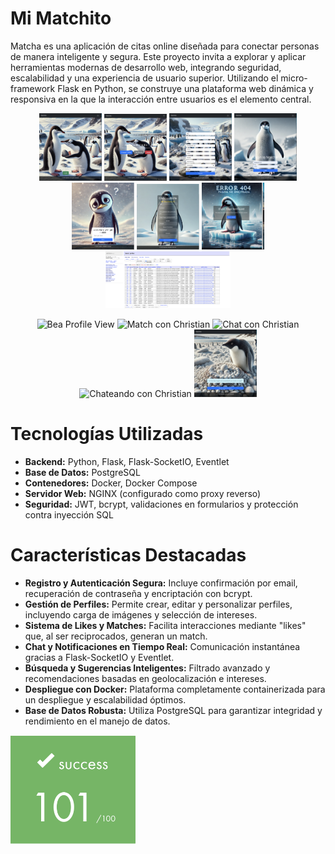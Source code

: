 # Mi Matchito

Matcha es una aplicación de citas online diseñada para conectar personas de manera inteligente y segura. Este proyecto invita a explorar y aplicar herramientas modernas de desarrollo web, integrando seguridad, escalabilidad y una experiencia de usuario superior. Utilizando el micro-framework Flask en Python, se construye una plataforma web dinámica y responsiva en la que la interacción entre usuarios es el elemento central.

<p align="center">
  <img src="https://github.com/beatriangu/Matchito/blob/main/img/home.png?raw=true" alt="Home de Matchito" width="100">
  <img src="https://github.com/beatriangu/Matchito/blob/main/img/homelog.png?raw=true" alt="Home log de Matchito" width="100">
  <img src="https://github.com/beatriangu/Matchito/blob/main/img/register.png?raw=true" alt="Register de Matchito" width="100">
  <img src="https://github.com/beatriangu/Matchito/blob/main/img/login.png?raw=true" alt="Login de Matchito" width="100">
  <img src="https://github.com/beatriangu/Matchito/blob/main/img/Password_recovery.png?raw=true" alt="Password Recovery" width="100">
  <img src="https://github.com/beatriangu/Matchito/blob/main/img/Editprofile.png?raw=true" alt="Editing Profile" width="100">
  <img src="https://github.com/beatriangu/Matchito/blob/main/img/404.png?raw=true" alt="404 Error" width="100">
  <img src="https://github.com/beatriangu/Matchito/blob/main/img/tablaperfiles.png?raw=true" alt="Tabla de perfiles" width="200">
</p>

<p align="center">
  <img src="https://github.com/beatriangu/Matchito/blob/main/img/Beaprofilevie.png?raw=true" alt="Bea Profile View" width="200">
  <img src="https://github.com/beatriangu/Matchito/blob/main/img/MatchChristian.png?raw=true" alt="Match con Christian" width="200">
  <img src="https://github.com/beatriangu/Matchito/blob/main/img/ChatChristian.png?raw=true" alt="Chat con Christian" width="200">
  <img src="https://github.com/beatriangu/Matchito/blob/main/img/ChattinwithChristian.png?raw=true" alt="Chateando con Christian" width="200">
  <img src="https://github.com/beatriangu/Matchito/blob/main/img/logout.png?raw=true" alt="Logout" width="100">
</p>


# Tecnologías Utilizadas

- **Backend:** Python, Flask, Flask-SocketIO, Eventlet  
- **Base de Datos:** PostgreSQL  
- **Contenedores:** Docker, Docker Compose  
- **Servidor Web:** NGINX (configurado como proxy reverso)  
- **Seguridad:** JWT, bcrypt, validaciones en formularios y protección contra inyección SQL  


# Características Destacadas

- **Registro y Autenticación Segura:** Incluye confirmación por email, recuperación de contraseña y encriptación con bcrypt.
- **Gestión de Perfiles:** Permite crear, editar y personalizar perfiles, incluyendo carga de imágenes y selección de intereses.
- **Sistema de Likes y Matches:** Facilita interacciones mediante "likes" que, al ser reciprocados, generan un match.
- **Chat y Notificaciones en Tiempo Real:** Comunicación instantánea gracias a Flask-SocketIO y Eventlet.
- **Búsqueda y Sugerencias Inteligentes:** Filtrado avanzado y recomendaciones basadas en geolocalización e intereses.
- **Despliegue con Docker:** Plataforma completamente containerizada para un despliegue y escalabilidad óptimos.
- **Base de Datos Robusta:** Utiliza PostgreSQL para garantizar integridad y rendimiento en el manejo de datos.
<p align="left">
  <img src="https://github.com/beatriangu/Matchito/blob/main/Screenshot%20from%202025-03-10%2019-23-38.png?raw=true" alt="Miniatura" width="200"/>
</p>
